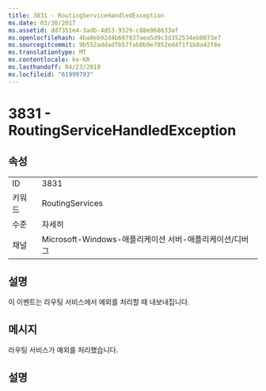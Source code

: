```yaml
---
title: 3831 - RoutingServiceHandledException
ms.date: 03/30/2017
ms.assetid: dd7351e4-3adb-4d53-9329-c88e968633af
ms.openlocfilehash: 4ba0eb92d4b697837aea5d9c3d352534eb8873e7
ms.sourcegitcommit: 9b552addadfb57fab0b9e7852ed4f1f1b8a42f8e
ms.translationtype: MT
ms.contentlocale: ko-KR
ms.lasthandoff: 04/23/2019
ms.locfileid: "61999793"
---
```

# <a name="3831---routingservicehandledexception"></a>3831 - RoutingServiceHandledException
## <a name="properties"></a>속성  
  
|||  
|-|-|  
|ID|3831|  
|키워드|RoutingServices|  
|수준|자세히|  
|채널|Microsoft-Windows-애플리케이션 서버-애플리케이션/디버그|  
  
## <a name="description"></a>설명  
 이 이벤트는 라우팅 서비스에서 예외를 처리할 때 내보내집니다.  
  
## <a name="message"></a>메시지  
 라우팅 서비스가 예외를 처리했습니다.  
  
## <a name="details"></a>설명
